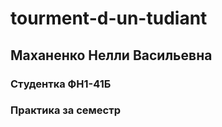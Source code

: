 # tourment-d-un-tudiant
## **Маханенко Нелли Васильевна**
### Студентка ФН1-41Б
### Практика за семестр 
